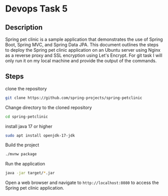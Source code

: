 # Devops Task 5

## Description

Spring pet clinic is a sample application that demonstrates the use of Spring Boot, Spring MVC, and Spring Data JPA.
This document outlines the steps to deploy the Spring pet clinic application on an Ubuntu server using Nginx as a
reverse proxy and SSL encryption using Let's Encrypt.
For git task I will only run it on my local machine and provide the output of the commands.

## Steps

clone the repository

```bash
git clone https://github.com/spring-projects/spring-petclinic
```

Change directory to the cloned repository

```bash
cd spring-petclinic
```
install java 17 or higher

```bash
sudo apt install openjdk-17-jdk
```

Build the project

```bash
./mvnw package
```

Run the application

```bash
java -jar target/*.jar
```

Open a web browser and navigate to `http://localhost:8080` to access the Spring pet clinic application.